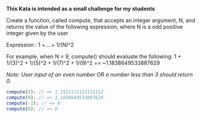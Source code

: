 **This Kata is intended as a small challenge for my students**

Create a function, called compute, that accepts an integer argument, N, and returns the value of the following expression, where  N  is a odd positive integer given by the user

Expression : 1 +....+ 1/(N)^2

For example, when N = 9, compute() should evaluate the following:
1 + 1/(3)^2 + 1/(5)^2 + 1/(7)^2 + 1/(9)^2 == ~1.1838649533887629

*Note:
User input of an even number OR a number less than 3 should return 0.*

```javascript
compute(5); // => 1.1511111111111112
compute(9); // => 1.1838649533887629
compute(-1); // => 0
compute(8); // => 0
```
